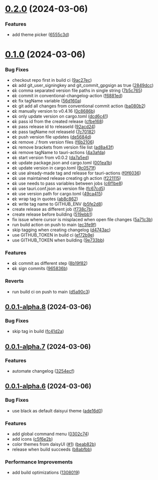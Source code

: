 # [0.2.0](https://github.com/izyuumi/LAME/compare/v0.1.0...v0.2.0) (2024-03-06)


### Features

* add theme picker ([6555c3d](https://github.com/izyuumi/LAME/commit/6555c3d5a49fe26069e11dfa656d06d330b5a268))



# [0.1.0](https://github.com/izyuumi/LAME/compare/v0.0.1-alpha.8...v0.1.0) (2024-03-06)


### Bug Fixes

* checkout repo first in build ci ([9ac27ec](https://github.com/izyuumi/LAME/commit/9ac27ec69e1b1ad58aacc7caf3eff9e988db75f0))
* **ci:** add git_user_signingkey and git_commit_gpgsign as true ([2849dcc](https://github.com/izyuumi/LAME/commit/2849dcc93cc7bfffe1110a576b40507bb9377db8))
* **ci:** comma separated version file paths in single string ([7b5c765](https://github.com/izyuumi/LAME/commit/7b5c7653f2c71785ceb90603b1d61fdf8030243b))
* **ci:** commit in conventional-changelog-action ([f6881ed](https://github.com/izyuumi/LAME/commit/f6881edeeb310e4eb7b9dc7c170ec7e343a93e8c))
* **ci:** fix tagName variable ([56d160a](https://github.com/izyuumi/LAME/commit/56d160a4870762acf45a78bdcd22fda50f650123))
* **ci:** git add all changes from conventional commit action ([ba080b2](https://github.com/izyuumi/LAME/commit/ba080b2246eb81484ed710fd2bf060d6a84b0e58))
* **ci:** manually version to v0.4.16 ([0c8686b](https://github.com/izyuumi/LAME/commit/0c8686b4000db652da708f1ed82101b08de98c63))
* **ci:** only update version on cargo.toml ([dcd6c41](https://github.com/izyuumi/LAME/commit/dcd6c4124982e06a0202654158a24b4e1507a7ca))
* **ci:** pass id from the created release ([cfbe168](https://github.com/izyuumi/LAME/commit/cfbe1689f67f5865d56eb6a9fb5d4b1f73d8c1df))
* **ci:** pass release id to releaseId ([92acd24](https://github.com/izyuumi/LAME/commit/92acd248509ef5149c62da17d51f5be139c16012))
* **ci:** pass tagName not releaseId ([7c70182](https://github.com/izyuumi/LAME/commit/7c701823e1e35c58efcd44c55e9d9e31f7c9d358))
* **ci:** push version file updates ([de5684d](https://github.com/izyuumi/LAME/commit/de5684d02ba2642b6a18787c8af6850ee6ed10be))
* **ci:** remove ./ from version files ([f6b2106](https://github.com/izyuumi/LAME/commit/f6b2106e324171aade27d0d26cd1f39d37882223))
* **ci:** remove brackets from version file list ([ad8a43f](https://github.com/izyuumi/LAME/commit/ad8a43f93c83a5f39d38422ca92d7984717a73d9))
* **ci:** remove tagName to tauri-actions ([4a3afda](https://github.com/izyuumi/LAME/commit/4a3afda5868f162d0e97b2e317abd49cea490859))
* **ci:** start version from v0.0.2 ([da7a5ed](https://github.com/izyuumi/LAME/commit/da7a5ed1693e23f6c6040d70b34422cb4976a76d))
* **ci:** update package.json and cargo.toml ([001ea1b](https://github.com/izyuumi/LAME/commit/001ea1b20fbefb6204a0f9fef3c1404f48aec1e6))
* **ci:** update version in cargo.toml ([9c0571f](https://github.com/izyuumi/LAME/commit/9c0571ffe292757b5c9b19afb06e199f7ce14048))
* **ci:** use already-made tag and release for tauri-actions ([f0f6036](https://github.com/izyuumi/LAME/commit/f0f6036b40b00231849320c04dd8c916a5e9c972))
* **ci:** use maintained release creating gh action ([f221115](https://github.com/izyuumi/LAME/commit/f221115c4f4f474910bd896b0bf0e2c639239f2a))
* **ci:** use needs to pass variables between jobs ([c6f1be8](https://github.com/izyuumi/LAME/commit/c6f1be840aca25f9135bd284a10db5e14848da63))
* **ci:** use tauri.conf.json as version file ([fc67cd5](https://github.com/izyuumi/LAME/commit/fc67cd50c1c439c9ed80e32e4946e274659b0448))
* **ci:** use version path for cargo.toml ([49ca415](https://github.com/izyuumi/LAME/commit/49ca415659f423b3bed25cadc82c95468333b97b))
* **ci:** wrap tag in quotes ([ab8c862](https://github.com/izyuumi/LAME/commit/ab8c862edc3be51e9adc9602297c69cde70a94e8))
* **ci:** write tag name to GITHUB_ENV ([b5fe2d8](https://github.com/izyuumi/LAME/commit/b5fe2d89cc949b628075c9d47fecd58d2da3565d))
* create release as different job ([f738c7b](https://github.com/izyuumi/LAME/commit/f738c7b77397f319f4cbe161dbe237f00f896948))
* create release before building ([519ebb1](https://github.com/izyuumi/LAME/commit/519ebb1a5e029e1e8e8c5c6bbcc8d7fad2ce1d79))
* fix issue where cursor is misplaced when open file changes ([5a71c3b](https://github.com/izyuumi/LAME/commit/5a71c3b83e647019c0eee185458a551127c815a7))
* run build action on push to main ([ec3fe9f](https://github.com/izyuumi/LAME/commit/ec3fe9f026eb9b94dafc43919654a523bad5a7d3))
* skip tagging when creating changelog ([d4743ac](https://github.com/izyuumi/LAME/commit/d4743ac88afccad0e683b378ba57a391f7891afa))
* use GITHUB_TOKEN in build ci ([ef72b9e](https://github.com/izyuumi/LAME/commit/ef72b9e3b4a0d5dc0350690914f92b931d6b14d2))
* use GITHUB_TOKEN when building ([9e733bb](https://github.com/izyuumi/LAME/commit/9e733bb6ef6860c789490c9ba41d008214e1d3e0))


### Features

* **ci:** commit as different step ([8b19f82](https://github.com/izyuumi/LAME/commit/8b19f82aad646401f6e368ee7c13012d9216096e))
* **ci:** sign commits ([965836b](https://github.com/izyuumi/LAME/commit/965836bfa86f2e90042e79f2dac5d045da0a151e))


### Reverts

* run build ci on push to main ([d5a90c3](https://github.com/izyuumi/LAME/commit/d5a90c3a6078f9d1fd5a10a61571cdb8d2ba0dbd))



## [0.0.1-alpha.8](https://github.com/izyuumi/LAME/compare/v0.0.1-alpha.7...v0.0.1-alpha.8) (2024-03-06)


### Bug Fixes

* skip tag in build ([fc41d2a](https://github.com/izyuumi/LAME/commit/fc41d2a600f39256de2b661687850c70d77c77fa))



## [0.0.1-alpha.7](https://github.com/izyuumi/LAME/compare/v0.0.1-alpha.6...v0.0.1-alpha.7) (2024-03-06)


### Features

* automate changelog ([3254ecf](https://github.com/izyuumi/LAME/commit/3254ecf4ef8891d1354a4d77d8cd472c77604580))



## [0.0.1-alpha.6](https://github.com/izyuumi/LAME/compare/v0.0.1-alpha.5...v0.0.1-alpha.6) (2024-03-06)


### Bug Fixes

* use black as default daisyui theme ([ade16d0](https://github.com/izyuumi/LAME/commit/ade16d001854f0ac4b070036ba1f51181ff2b39d))


### Features

* add global command menu ([0302c74](https://github.com/izyuumi/LAME/commit/0302c74947b343f5d93f5364d600e3145fff038a))
* add icons ([c5f6e2b](https://github.com/izyuumi/LAME/commit/c5f6e2be95df4315d535ebf25aa1e6813870c2f3))
* color themes from daisyUI ([#1](https://github.com/izyuumi/LAME/issues/1)) ([beab82b](https://github.com/izyuumi/LAME/commit/beab82b73c46e1f3a714f0fd8520124709699acc))
* release when build succeeds ([b8abfbb](https://github.com/izyuumi/LAME/commit/b8abfbb69629e8cabebb00babd7907b81238af78))


### Performance Improvements

* add build optimizations ([1308019](https://github.com/izyuumi/LAME/commit/1308019299620decd2dfbdad11c458164355ecde))



